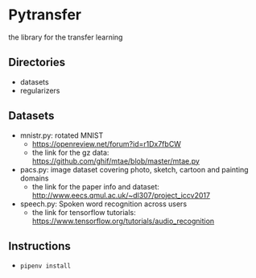 # Pytransfer
the library for the transfer learning

## Directories
- datasets
- regularizers

## Datasets
- mnistr.py: rotated MNIST
  - https://openreview.net/forum?id=r1Dx7fbCW
  - the link for the gz data: https://github.com/ghif/mtae/blob/master/mtae.py
- pacs.py: image dataset covering photo, sketch, cartoon and painting domains
  - the link for the paper info and dataset: http://www.eecs.qmul.ac.uk/~dl307/project_iccv2017
- speech.py: Spoken word recognition across users
  - the link for tensorflow tutorials: https://www.tensorflow.org/tutorials/audio_recognition

## Instructions
- `pipenv install`

